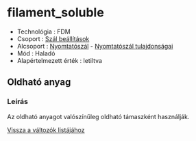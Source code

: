# filament\_soluble

* Technológia : FDM
* Csoport : [Szál beállítások](filament_soluble.md)
* Alcsoport : [Nyomtatószál](../filament_settings/filament_settings.md#filament) - [Nyomtatószál tulajdonságai](../filament_settings/filament_settings.md#propriétés-du-filament)
* Mód : Haladó
* Alapértelmezett érték : letiltva

## Oldható anyag

### Leírás

Az oldható anyagot valószínűleg oldható támaszként használják.

[Vissza a változók listájához](/)

